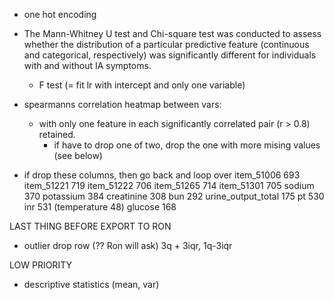 - one hot encoding

- The Mann-Whitney U test and Chi-square test was conducted to assess whether the distribution of a particular predictive feature (continuous and categorical, respectively) was significantly different for individuals with and without IA symptoms. 
    - F test (= fit lr with intercept and only one variable)
- spearmanns correlation heatmap between vars:
    - with only one feature in each significantly correlated pair (r > 0.8) retained.
        - if have to drop one of two, drop the one with more mising values (see below)
- if drop these columns, then go back and loop over 
    item_51006 693
    item_51221 719
    item_51222 706
    item_51265 714
    item_51301 705
    sodium 370
    potassium 384
    creatinine 308
    bun 292
    urine_output_total 175
    pt 530
    inr 531
    (temperature 48)
    glucose 168


LAST THING BEFORE EXPORT TO RON

- outlier drop row (?? Ron will ask) 3q + 3iqr, 1q-3iqr 




LOW PRIORITY
- descriptive statistics (mean, var)

